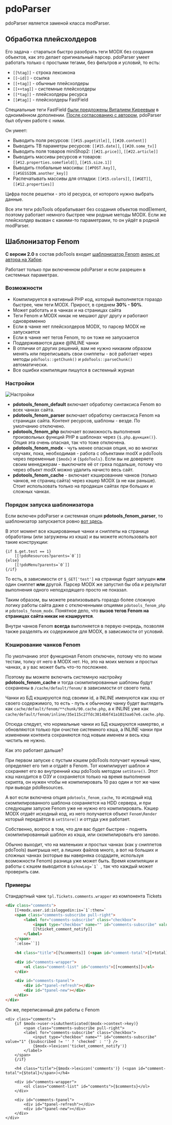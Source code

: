 # pdoParser

pdoParser является заменой класса modParser.

## Обработка плейсхолдеров

Его задача - стараться быстро разобрать теги MODX без создания объектов, как это делает оригинальный парсер.
pdoParser умеет работать только с простыми тегами, без фильтров и условий, то есть:

* `[[%tag]]` - строка лексикона
* `[[~id]]` - ссылка
* `[[+tag]]` - обычные плейсхолдеры
* `[[++tag]]` - системные плейсхолдеры
* `[[*tag]]` - плейсхолдеры ресурса
* `[[#tag]]` - плейсхолдеры FastField

Специальные теги FastField [были предложены Виталием Киреевым](http://habrahabr.ru/post/161843/) в одноимённом дополнении.
[После согласованию с автором](https://github.com/argnist/fastField/issues/5), pdoParser был обучен работе с ними.

Он умеет:

* Выводить поля ресурсов: `[[#15.pagetitle]]`, `[[#20.content]]`
* Выводить ТВ параметры ресурсов: `[[#15.date]]`, `[[#20.some_tv]]`
* Выводить поля товаров miniShop2: `[[#21.price]]`, `[[#22.article]]`
* Выводить массивы ресурсов и товаров: `[[#12.properties.somefield]]`, `[[#15.size.1]]`
* Выводить глобальные массивы: `[[#POST.key]]`, `[[#SESSION.another_key]]`
* Распечатывать массивы для отладки: `[[#15.colors]]`, `[[#GET]]`, `[[#12.properties]]`

Цифра после решетки - это id ресурса, от которого нужно выбрать данные.

Все эти теги pdoTools обрабатывает без создания объектов modElement, поэтому работает немного быстрее чем родные методы MODX.
Если же плейсхолдер вызван с какими-то параметрами, то он уйдёт в родной modParser.

## Шаблонизатор Fenom

**С версии 2.0** в состав pdoTools входит [шаблонизатор Fenom](https://github.com/fenom-template/fenom/tree/master/docs/ru#readme) [анонс от автора на Хабре](http://habrahabr.ru/post/169525/).

Работает только при включенном pdoParser и если разрешен в системных параметрах.

### Возможности

* Компилируется в нативный PHP код, который выполняется гораздо быстрее, чем теги MODX. Прирост, в среднем **30% - 50%**.
* Может работать и в чанках и на страницах сайта
* Теги Fenom и MODX никак не мешают друг другу и работают одновременно
* Если в чанке нет плейсхолдеров MODX, то парсер MODX не запускается
* Если в чанке нет тегов Fenom, то он тоже не запускается
* Поддерживаются даже @INLINE чанки
* В отличии от других решений, вам не нужно никаким образом менять или переписывать свои сниппеты - всё работает через методы `pdoTools::getChunk()` и `pdoTools::parseChunk()` автоматически.
* Все ошибки компиляции пишутся в системный журнал

### Настройки

![Настройки](https://file.modx.pro/files/0/9/0/0902b411c53ef2417f09a03828820b69.png)

* **pdotools_fenom_default** включает обработку синтаксиса Fenom во всех чанках сайта.
* **pdotools_fenom_parser** включает обработку синтаксиса Fenom на страницах сайта. Контент ресурсов, шаблоны - везде. По умолчанию отключено.
* **pdotools_fenom_php** включает возможность выполнения произвольных функций PHP в шаблонах через `{$.php.функция()}`. Опция эта очень опасная, так что тоже отключена.
* **pdotools_fenom_modx** - чуть менее опасная опция, но во многих случаях, пока, необходимая - работа с объектами modX и pdoTools через переменные `{$modx}` и `{$pdoTools}`. Если вы не доверяете своим менеджерам - выключите её от греха подальше, потому что через объект modX можно удалить начисто весь сайт.
* **pdotools_fenom_cache** - включает кэшированние чанков (только чанков, не страниц сайта) через кэшер MODX (а не как раньше). Стоит использовать только на продакшн сайтах при больших и сложных чанках.

### Порядок запуска шаблонизатора

Если включен pdoParser и системная опция **pdotools_fenom_parser**, то шаблонизатор запускается ровно [вот здесь](https://github.com/modxcms/revolution/blob/6ab36a4742cde928e03a7ccf8d4e57190c70a08a/core/model/modx/modresponse.class.php#L83).

В этот момент все кэшированные чанки и сниппеты на странице обработаны (или загружены из кэша) и вы можете использовать вот такие конструкции:

``` fenom
{if $.get.test == 1}
    [[!pdoResources?parents=`0`]]
{else}
    [[!pdoMenu?parents=`0`]]
{/if}
```

То есть, в зависимости от `$_GET['test']` на странице будет запущен **или** один сниппет **или** другой. Парсер MODX же запустил бы оба и результат выполнения одного неподходящего просто не показал.

Таким образом, вы можете реализовывать гораздо более сложную логику работы сайта даже с отключенными опциями `pdotools_fenom_php` и `pdotools_fenom_modx`. Понятное дело, что **вызов тегов Fenom на страницах сайта никак не кэшируется**.

Внутри чанков Fenom **всегда** выполняется в первую очередь, позволяя также разделять их содержимое для MODX, в зависимости от условий.

### Кэширование чанков Fenom

По умолчанию этот функционал Fenom отключен, потому что по моим тестам, толку от него в MODX нет. Но, это на моих мелких и простых чанках, а у вас может быть что-то посложнее.

Поэтому вы можете включить системную настройку **pdotools_fenom_cache** и тогда скомпилированные шаблоны будут сохранены в `/cache/default/fenom/` в зависимости от своего типа.

Чанки из БД кэшируются под своими id, а INLINE именуются как хэш от своего содержимого, то есть - путь к обычному чанку будет выглядеть как `cache/default/fenom/**chunk/90.cache.php`, а к INLINE уже как `cache/default/fenom/inline/35e115c27fdc3814b6f41a1015aa67e6.cache.php`.

Отсюда следует, что нормальные чанки из БД кэшируются намертво, и обновляются только при очистке системного кэша, а INLINE чанки при изменении контента сохраняются под новым именем и весь кэш чистить не нужно.

Как это работает дальше?

При первом запуске с пустым кэшем pdoTools получает нужный чанк, определяет его тип и отдаёт в Fenom.
Тот компилирует шаблон и сохраняет его во внутренний кэш pdoTools методом `setStore()`. Этот кэш находится в ОЗУ и сохраняется только на время выполнения скрипта, он нужен чтобы не компилировать 10 раз один и тот же чанк при выводе pdoResources.

А вот если включена опция `pdotools_fenom_cache`, то исходный код скомпилированного шаблона сохраняется на HDD сервера, и при следующем запуске Fenom уже не нужно его компилировать. Кэшер MODX отдаёт исходный код, из него получается объект `Fenom\Render` который передаётся в `setStore()` и оттуда уже работает.

Собственно, вопрос в том, что для вас будет быстрее - поднять скомпилированный шаблон из кэша, или скомпилировать его заново.

Обычно выходит, что на маленьких и простых чанках (как у сниппетов pdoTools) выигрыша нет, а лишних файлов много, а вот на больших и сложных чанках (которые вы наверняка создадите, используя возможности Fenom) разница уже может быть. Время компиляции и работы с кэшем выводится в ```&showLog=`1` ```, так что каждый может проверить сам.

### Примеры

Стандартный чанк `tpl.Tickets.comments.wrapper` из компонента Tickets

``` html
<div class="comments">
    [[+modx.user.id:isloggedin:is=`1`:then=`
    <span class="comments-subscribe pull-right">
        <label for="comments-subscribe" class="checkbox">
            <input type="checkbox" name="" id="comments-subscribe" value="1" [[+subscribed:notempty=`checked`]] />
            [[%ticket_comment_notify]]
        </label>
    </span>
    `:else=``]]

    <h4 class="title">[[%comments]] (<span id="comment-total">[[+total]]</span>)</h4>

    <div id="comments-wrapper">
        <ol class="comment-list" id="comments">[[+comments]]</ol>
    </div>

    <div id="comments-tpanel">
        <div id="tpanel-refresh"></div>
        <div id="tpanel-new"></div>
    </div>
</div>
```

Он же, переписанный для работы с Fenom

``` fenom
<div class="comments">
    {if $modx->user->isAuthenticated($modx->context->key)}
        <span class="comments-subscribe pull-right">
        <label for="comments-subscribe" class="checkbox">
            <input type="checkbox" name="" id="comments-subscribe" value="1" {$subscribed != '' ? 'checked' : ''} />
            {$modx->lexicon('ticket_comment_notify')}
        </label>
    </span>
    {/if}

    <h4 class="title">{$modx->lexicon('comments')} (<span id="comment-total">{$total}</span>)</h4>

    <div id="comments-wrapper">
        <ol class="comment-list" id="comments">{$comments}</ol>
    </div>

    <div id="comments-tpanel">
        <div id="tpanel-refresh"></div>
        <div id="tpanel-new"></div>
    </div>
</div>
```
